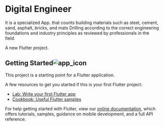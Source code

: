 # Digital Engineer

It is a specialized App. that counts building materials such as steel, cement, sand, asphalt, bricks, and mats Drilling according to the correct engineering foundations and industry principles as reviewed by professionals in the field.


A new Flutter project.

## Getting Started![app_icon](https://user-images.githubusercontent.com/58517448/170734396-573730fa-564e-4763-a01e-9462ca6b90d1.png)


This project is a starting point for a Flutter application.

A few resources to get you started if this is your first Flutter project:

- [Lab: Write your first Flutter app](https://flutter.dev/docs/get-started/codelab)
- [Cookbook: Useful Flutter samples](https://flutter.dev/docs/cookbook)

For help getting started with Flutter, view our
[online documentation](https://flutter.dev/docs), which offers tutorials, samples, guidance on
mobile development, and a full API reference.

